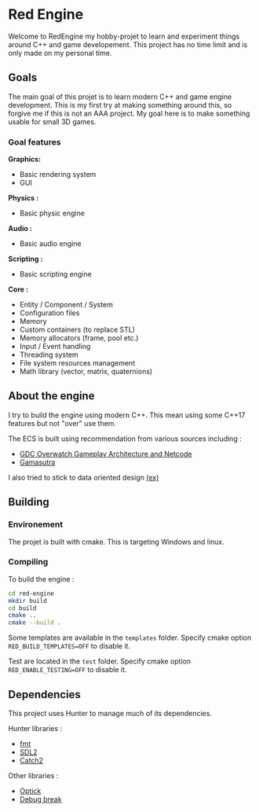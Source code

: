 # Red Engine

Welcome to RedEngine my hobby-projet to learn and experiment things around C++ and game developement. This project has no time limit and is only made on my personal time.

## Goals
The main goal of this projet is to learn modern C++ and game engine development. This is my first try at making something around this, so forgive me if this is not an AAA project. My goal here is to make something usable for small 3D games.

### Goal features

**Graphics:**
* Basic rendering system
* GUI

**Physics :**
* Basic physic engine

**Audio :**
* Basic audio engine

**Scripting :**
* Basic scripting engine

**Core :**
* Entity / Component / System
* Configuration files 
* Memory
 * Custom containers (to replace STL)
 * Memory allocators (frame, pool etc.)
* Input / Event handling
* Threading system
* File system resources management
* Math library (vector, matrix, quaternions)

## About the engine

I try to build the engine using modern C++. This mean using some C++17 features but not "over" use them. 

The ECS is built using recommendation from various sources including :
* [GDC Overwatch Gameplay Architecture and Netcode](https://www.youtube.com/watch?v=W3aieHjyNvw)
* [Gamasutra](https://www.gamasutra.com/blogs/TobiasStein/20171122/310172/The_EntityComponentSystem__An_awesome_gamedesign_pattern_in_C_Part_1.php)	

I also tried to stick to data oriented design [(ex)](https://www.youtube.com/watch?v=rX0ItVEVjHc) 

## Building
### Environement
The projet is built with cmake. This is targeting Windows and linux. 

### Compiling
To build the engine :
```bash
cd red-engine
mkdir build
cd build
cmake ..
cmake --build .
```

Some templates are available in the ``templates`` folder. Specify cmake option ``RED_BUILD_TEMPLATES=OFF`` to disable it.

Test are located in the ``test`` folder. Specify cmake option ``RED_ENABLE_TESTING=OFF`` to disable it.

## Dependencies
This project uses Hunter to manage much of its dependencies. 

Hunter libraries :
- [fmt](https://github.com/fmtlib/fmt)
- [SDL2](https://www.libsdl.org/)
- [Catch2](https://github.com/catchorg/Catch2)

Other libraries :
 - [Optick](https://optick.dev/)
 - [Debug break](https://github.com/scottt/debugbreak)